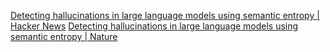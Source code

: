 
[Detecting hallucinations in large language models using semantic entropy | Hacker News](https://news.ycombinator.com/item?id=40769496)
[Detecting hallucinations in large language models using semantic entropy | Nature](https://www.nature.com/articles/s41586-024-07421-0)
